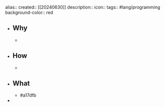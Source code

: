 alias::
created:: [[20240630]]
description::
icon::
tags:: #lang/programming
background-color:: red

- ## Why
  -
- ## How
  -
- ## What
  - \#a17dfb
-